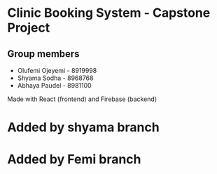 # Clinic Booking System - Capstone Project

## Group members

-   Olufemi Ojeyemi - 8919998
-   Shyama Sodha - 8968768
-   Abhaya Paudel - 8981100

Made with React (frontend) and Firebase (backend)

# Added by shyama branch

# Added by Femi branch
